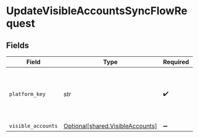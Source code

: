 # UpdateVisibleAccountsSyncFlowRequest


## Fields

| Field                                                                      | Type                                                                       | Required                                                                   | Description                                                                | Example                                                                    |
| -------------------------------------------------------------------------- | -------------------------------------------------------------------------- | -------------------------------------------------------------------------- | -------------------------------------------------------------------------- | -------------------------------------------------------------------------- |
| `platform_key`                                                             | *str*                                                                      | :heavy_check_mark:                                                         | A unique 4-letter key to represent a platform in each integration.         | gbol                                                                       |
| `visible_accounts`                                                         | [Optional[shared.VisibleAccounts]](../../models/shared/visibleaccounts.md) | :heavy_minus_sign:                                                         | N/A                                                                        |                                                                            |